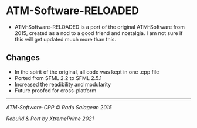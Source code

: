 # ATM-Software-RELOADED

- ATM-Software-RELOADED is a port of the original ATM-Software from 2015, created as a nod to a good friend and nostalgia. I am not sure if this will get updated much more than this.

## Changes
- In the spirit of the original, all code was kept in one .cpp file
- Ported from SFML 2.2 to SFML 2.5.1
- Increased the readibility and modularity
- Future proofed for cross-platform

---

*ATM-Software-CPP © Radu Salagean 2015*

*Rebuild & Port by XtremePrime 2021*
